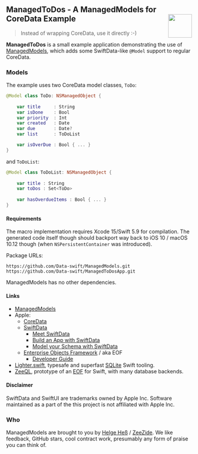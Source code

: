 <h2>ManagedToDos - A ManagedModels for CoreData Example
  <img src="https://zeezide.com/img/managedmodels/ManagedModels128.png"
       align="right" width="64" height="64" />
</h2>

> Instead of wrapping CoreData, use it directly :-)

**ManagedToDos** is a small example application demonstrating the use of
[ManagedModels](https://github.com/Data-swift/ManagedModels/),
which adds some SwiftData-like `@Model` support to regular CoreData.


### Models

The example uses two CoreData model classes, `ToDo`:
```swift
@Model class ToDo: NSManagedObject {
    
    var title     : String
    var isDone    : Bool
    var priority  : Int
    var created   : Date
    var due       : Date?
    var list      : ToDoList

    var isOverDue : Bool { ... }
}
```
and `ToDoList`:
```swift
@Model class ToDoList: NSManagedObject {
    
    var title : String
    var toDos : Set<ToDo>
    
    var hasOverdueItems : Bool { ... }
}
```


#### Requirements

The macro implementation requires Xcode 15/Swift 5.9 for compilation.
The generated code itself though should backport way back to 
iOS 10 / macOS 10.12 though (when `NSPersistentContainer` was introduced).

Package URLs:
```
https://github.com/Data-swift/ManagedModels.git
https://github.com/Data-swift/ManagedToDosApp.git
```

ManagedModels has no other dependencies.


#### Links

- [ManagedModels](https://github.com/Data-swift/ManagedModels/)
- Apple:
  - [CoreData](https://developer.apple.com/documentation/coredata)
  - [SwiftData](https://developer.apple.com/documentation/swiftdata)
    - [Meet SwiftData](https://developer.apple.com/videos/play/wwdc2023/10187)
    - [Build an App with SwiftData](https://developer.apple.com/videos/play/wwdc2023/10154)
    - [Model your Schema with SwiftData](https://developer.apple.com/videos/play/wwdc2023/10195)
  - [Enterprise Objects Framework](https://en.wikipedia.org/wiki/Enterprise_Objects_Framework) / aka EOF
    - [Developer Guide](https://developer.apple.com/library/archive/documentation/LegacyTechnologies/WebObjects/WebObjects_4.5/System/Documentation/Developer/EnterpriseObjects/DevGuide/EOFDevGuide.pdf)
- [Lighter.swift](https://github.com/Lighter-swift), typesafe and superfast 
  [SQLite](https://www.sqlite.org) Swift tooling.
- [ZeeQL](http://zeeql.io), prototype of an 
  [EOF](https://en.wikipedia.org/wiki/Enterprise_Objects_Framework) for Swift,
  with many database backends.
  


#### Disclaimer

SwiftData and SwiftUI are trademarks owned by Apple Inc. Software maintained as 
a part of the this project is not affiliated with Apple Inc.


### Who

ManagedModels are brought to you by
[Helge Heß](https://github.com/helje5/) / [ZeeZide](https://zeezide.de).
We like feedback, GitHub stars, cool contract work, 
presumably any form of praise you can think of.
